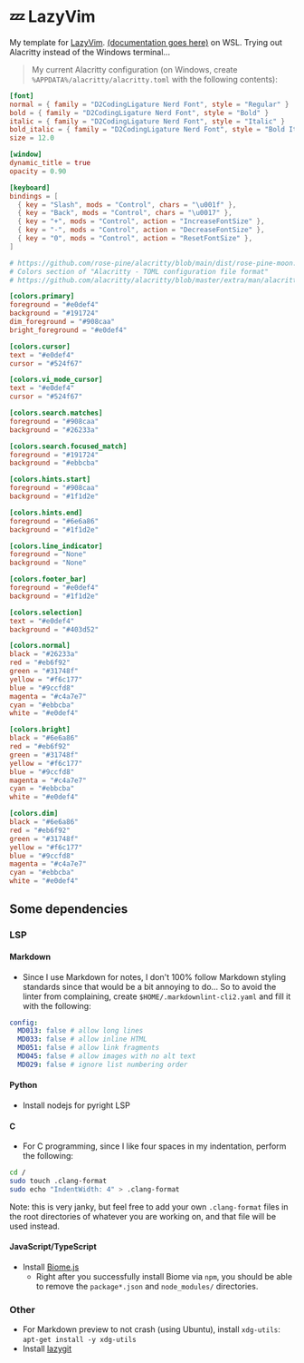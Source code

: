 # 💤 LazyVim

My template for [LazyVim](https://github.com/LazyVim/LazyVim). [(documentation goes here)](https://lazyvim.github.io/installation) on WSL. Trying out Alacritty instead of the Windows terminal...

> My current Alacritty configuration (on Windows, create `%APPDATA%/alacritty/alacritty.toml` with the following contents):

```toml
[font]
normal = { family = "D2CodingLigature Nerd Font", style = "Regular" }
bold = { family = "D2CodingLigature Nerd Font", style = "Bold" }
italic = { family = "D2CodingLigature Nerd Font", style = "Italic" }
bold_italic = { family = "D2CodingLigature Nerd Font", style = "Bold Italic" }
size = 12.0

[window]
dynamic_title = true
opacity = 0.90

[keyboard]
bindings = [
  { key = "Slash", mods = "Control", chars = "\u001f" },
  { key = "Back", mods = "Control", chars = "\u0017" },
  { key = "+", mods = "Control", action = "IncreaseFontSize" },
  { key = "-", mods = "Control", action = "DecreaseFontSize" },
  { key = "0", mods = "Control", action = "ResetFontSize" },
]

# https://github.com/rose-pine/alacritty/blob/main/dist/rose-pine-moon.toml
# Colors section of "Alacritty - TOML configuration file format"
# https://github.com/alacritty/alacritty/blob/master/extra/man/alacritty.5.scd#colors

[colors.primary]
foreground = "#e0def4"
background = "#191724"
dim_foreground = "#908caa"
bright_foreground = "#e0def4"

[colors.cursor]
text = "#e0def4"
cursor = "#524f67"

[colors.vi_mode_cursor]
text = "#e0def4"
cursor = "#524f67"

[colors.search.matches]
foreground = "#908caa"
background = "#26233a"

[colors.search.focused_match]
foreground = "#191724"
background = "#ebbcba"

[colors.hints.start]
foreground = "#908caa"
background = "#1f1d2e"

[colors.hints.end]
foreground = "#6e6a86"
background = "#1f1d2e"

[colors.line_indicator]
foreground = "None"
background = "None"

[colors.footer_bar]
foreground = "#e0def4"
background = "#1f1d2e"

[colors.selection]
text = "#e0def4"
background = "#403d52"

[colors.normal]
black = "#26233a"
red = "#eb6f92"
green = "#31748f"
yellow = "#f6c177"
blue = "#9ccfd8"
magenta = "#c4a7e7"
cyan = "#ebbcba"
white = "#e0def4"

[colors.bright]
black = "#6e6a86"
red = "#eb6f92"
green = "#31748f"
yellow = "#f6c177"
blue = "#9ccfd8"
magenta = "#c4a7e7"
cyan = "#ebbcba"
white = "#e0def4"

[colors.dim]
black = "#6e6a86"
red = "#eb6f92"
green = "#31748f"
yellow = "#f6c177"
blue = "#9ccfd8"
magenta = "#c4a7e7"
cyan = "#ebbcba"
white = "#e0def4"
```

## Some dependencies

### LSP

#### Markdown

- Since I use Markdown for notes, I don't 100% follow Markdown styling standards since that would be a bit annoying to do... So to avoid the linter from complaining, create `$HOME/.markdownlint-cli2.yaml` and fill it with the following:

```yaml
config:
  MD013: false # allow long lines
  MD033: false # allow inline HTML
  MD051: false # allow link fragments
  MD045: false # allow images with no alt text
  MD029: false # ignore list numbering order
```

#### Python

- Install nodejs for pyright LSP

#### C

- For C programming, since I like four spaces in my indentation, perform the following:

```bash
cd /
sudo touch .clang-format
sudo echo "IndentWidth: 4" > .clang-format
```

Note: this is very janky, but feel free to add your own `.clang-format` files in the root directories
of whatever you are working on, and that file will be used instead.

#### JavaScript/TypeScript

- Install [Biome.js](https://biomejs.dev/guides/getting-started/)
  - Right after you successfully install Biome via `npm`, you should be able to remove the `package*.json` and `node_modules/` directories.

### Other

- For Markdown preview to not crash (using Ubuntu), install `xdg-utils`: `apt-get install -y xdg-utils`
- Install [lazygit](https://github.com/jesseduffield/lazygit#ubuntu)
